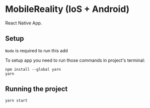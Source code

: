 # MobileReality (IoS + Android)

React Native App.

## Setup

`Node` is required to run this add

To setup app you need to run those commands in project's terminal:

```
npm install --global yarn
yarn
```

## Running the project

```
yarn start
```
